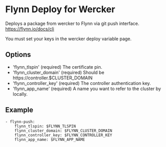 # Flynn Deploy for Wercker

Deploys a package from wercker to Flynn via git push interface. 
https://flynn.io/docs/cli


You must set your keys in the wercker deploy variable page.

## Options


* 'flynn_tlspin' (required) The certificate pin.
* 'flynn_cluster_domain' (required) Should be https://controller.$CLUSTER_DOMAIN
* 'flynn_controller_key' (required) The controller authentication key.
* 'flynn_app_name' (required) A name you want to refer to the cluster by locally.

## Example

    - flynn-push:
        flynn_tlspin: $FLYNN_TLSPIN
        flynn_cluster_domain: $FLYNN_CLUSTER_DOMAIN
        flynn_controller_key: $FLYNN_CONTROLLER_KEY
        flynn_app_name: $FLYNN_APP_NAME
